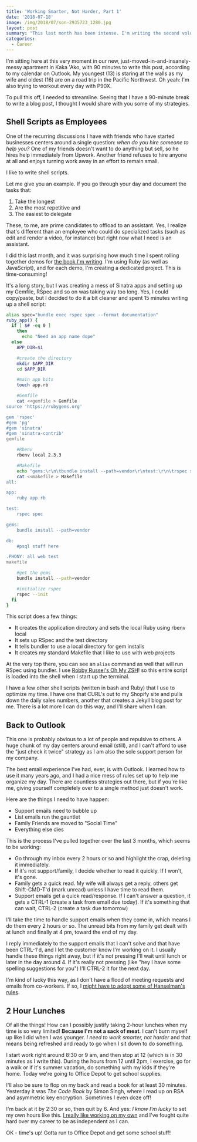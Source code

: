 ```yaml
---
title: 'Working Smarter, Not Harder, Part 1'
date: '2018-07-18'
image: /img/2018/07/son-2935723_1280.jpg
layout: post
summary: "This last month has been intense. I'm writing the second volume of The Imposter's Handbook﻿ with Scott Hanselman, I moved back to Hawaii, and I'm trying to finish up a sprint for a contract I've been..."
categories:
  - Career
---
```


I'm sitting here at this very moment in our new, just-moved-in-and-insanely-messy apartment in Kaka 'Ako, with 90 minutes to write this post, according to my calendar on Outlook. My youngest (13) is staring at the walls as my wife and oldest (16) are on a road trip in the Pacific Northwest. Oh yeah: I'm also trying to workout every day with P90X. 

To pull this off, I needed to streamline. Seeing that I have a 90-minute break to write a blog post, I thought I would share with you some of my strategies.

## Shell Scripts as Employees

One of the recurring discussions I have with friends who have started businesses centers around a single question: _when do you hire someone to help you?_﻿ One of my friends doesn't want to do anything but sell, so he hires help immediately from Upwork. Another friend refuses to hire anyone at all and enjoys turning work away in an effort to remain small.

I like to write shell scripts.

Let me give you an example. If you go through your day and document the tasks that:

1. Take the longest
2. Are the most repetitive and
3. The easiest to delegate

These, to me, are prime candidates to offload to an assistant. Yes, I realize that's different than an employee who could do specialized tasks (such as edit and render a video, for instance) but right now what I need is an assistant.

I did this last month, and it was surprising how much time I spent rolling together demos for [the book I'm writing](https://bigmachine.io/projects/imposters-handbook-presale/). I'm using Ruby (as well as JavaScript), and for each demo, I'm creating a dedicated project. This is time-consuming!

It's a long story, but I was creating a mess of Sinatra apps and setting up my Gemfile, RSpec and so on was taking way too long. Yes, I could copy/paste, but I decided to do it a bit cleaner and spent 15 minutes writing up a shell script:

```sh
alias spec="bundle exec rspec spec --format documentation"
ruby_app() {
  if [ $# -eq 0 ]
    then
      echo "Need an app name dope"
  else
    APP_DIR=$1

    #create the directory
    mkdir $APP_DIR
    cd $APP_DIR

    #main app bits
    touch app.rb

    #Gemfile
    cat <<gemfile > Gemfile
source 'https://rubygems.org'

gem 'rspec'
#gem 'pg'
#gem 'sinatra'
#gem 'sinatra-contrib'
gemfile

    #Rbenv
    rbenv local 2.3.3

    #Makefile
    echo "gems:\r\n\tbundle install --path=vendor\r\ntest:\r\n\trspec spec" > Makefile
    cat <<makefile > Makefile
all:

app:
    ruby app.rb

test:
    rspec spec

gems:
    bundle install --path=vendor

db:
    #psql stuff here

.PHONY: all web test
makefile

    #get the gems
    bundle install --path=vendor

    #initialize rspec
    rspec --init
  fi
}
```

This script does a few things:

- It creates the application directory and sets the local Ruby using rbenv local
- It sets up RSpec and the test directory
- It tells bundler to use a local directory for gem installs
- It creates my standard Makefile that I like to use with web projects

At the very top there, you can see an `alias` command as well that will run RSpec using bundler. I use [Robby Russel's Oh My ZSH](https://github.com/robbyrussell/oh-my-zsh)! so this entire script is loaded into the shell when I start up the terminal.

I have a few other shell scripts (written in bash and Ruby) that I use to optimize my time. I have one that CURL's out to my Shopify site and pulls down the daily sales numbers, another that creates a Jekyll blog post for me. There is a lot more I can do this way, and I'll share when I can.

## Back to Outlook

This one is probably obvious to a lot of people and repulsive to others. A huge chunk of my day centers around email (still), and I can't afford to use the "just check it twice" strategy as I am also the sole support person for my company.

The best email experience I've had, ever, is with Outlook. I learned how to use it many years ago, and I had a nice mess of rules set up to help me organize my day. There are countless strategies out there, but if you're like me, giving yourself completely over to a single method just doesn't work.

Here are the things I need to have happen:

- Support emails need to bubble up
- List emails run the gauntlet
- Family Friends are moved to "Social Time"
- Everything else dies

This is the process I've pulled together over the last 3 months, which seems to be working:

- Go through my inbox every 2 hours or so and highlight the crap, deleting it immediately.
- If it's not support/family, I decide whether to read it quickly. If I won't, it's gone.
- Family gets a quick read. My wife will always get a reply, others get Shift-CMD-T'd (mark unread) unless I have time to read them.
- Support emails get a quick read/response. If I can't answer a question, it gets a CTRL-1 (create a task from email due today). If it's something that can wait, CTRL-2 (create a task due tomorrow)

I'll take the time to handle support emails when they come in, which means I do them every 2 hours or so. The unread bits from my family get dealt with at lunch and finally at 4 pm, toward the end of my day.

I reply immediately to the support emails that I can't solve and that have been CTRL-1'd, and I let the customer know I'm working on it. I usually handle these things right away, but if it's not pressing I'll wait until lunch or later in the day around 4. If it's really not pressing (like "hey I have some spelling suggestions for you") I'll CTRL-2 it for the next day.

I'm kind of lucky this way, as I don't have a flood of meeting requests and emails from co-workers. If so, I [might have to adopt some of Hanselman's rules](https://www.hanselman.com/blog/TheThreeMostImportantOutlookRulesForProcessingMail.aspx).

## 2 Hour Lunches

Of all the things! How can I possibly justify taking 2-hour lunches when my time is so very limited! **Because I'm not a sack of meat**. I can't burn myself up like I did when I was younger. _I need to work smarter, not harder_ and that means being refreshed and ready to go when I sit down to do something.

I start work right around 8:30 or 9 am, and then stop at 12 (which is in 30 minutes as I write this). During the hours from 12 until 2pm, I exercise, go for a walk or if it's summer vacation, do something with my kids if they're home. Today we're going to Office Depot to get school supplies.

I'll also be sure to flop on my back and read a book for at least 30 minutes. Yesterday it was _The Code Book_ by Simon Singh, where I read up on RSA and asymmetric key encryption. Sometimes I even doze off!

I'm back at it by 2:30 or so, then quit by 6. And yes: _I know I'm lucky_ to set my own hours like this. [I really like working on my own](https://bigmachine.io/products/going-solo/) and I've fought quite hard over my career to be as independent as I can.

OK - time's up! Gotta run to Office Depot and get some school stuff!
